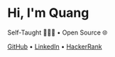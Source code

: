 # Hi, I'm Quang

Self-Taught 🧑🏻‍💻 • Open Source 🌐 

[GitHub](https://github.com/quangnguyen17/) • [LinkedIn](https://www.linkedin.com/in/quangnguyen2001/) • [HackerRank](https://www.hackerrank.com/wan15112001/)
